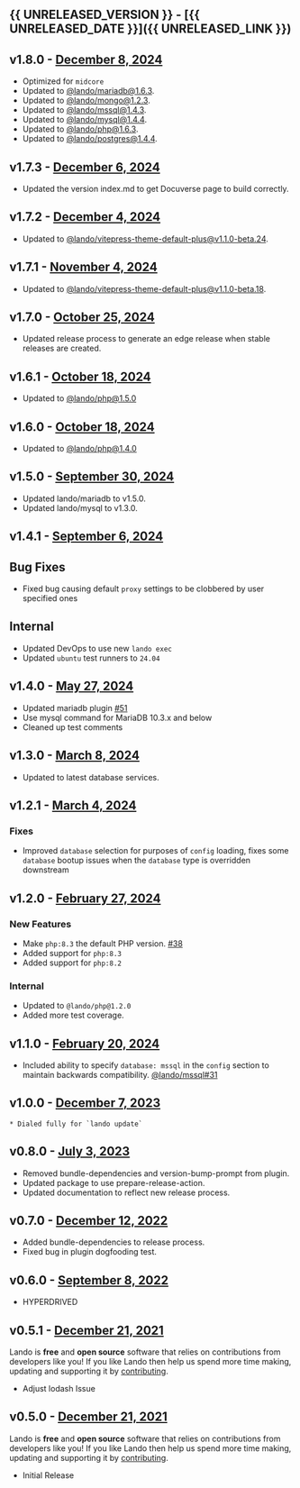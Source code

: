 ## {{ UNRELEASED_VERSION }} - [{{ UNRELEASED_DATE }}]({{ UNRELEASED_LINK }})

## v1.8.0 - [December 8, 2024](https://github.com/lando/lemp/releases/tag/v1.8.0)

* Optimized for `midcore`
* Updated to [@lando/mariadb@1.6.3](https://github.com/lando/mariadb/releases/tag/v1.6.3).
* Updated to [@lando/mongo@1.2.3](https://github.com/lando/mongo/releases/tag/v1.2.3).
* Updated to [@lando/mssql@1.4.3](https://github.com/lando/mssql/releases/tag/v1.4.3).
* Updated to [@lando/mysql@1.4.4](https://github.com/lando/mysql/releases/tag/v1.4.4).
* Updated to [@lando/php@1.6.3](https://github.com/lando/php/releases/tag/v1.6.3).
* Updated to [@lando/postgres@1.4.4](https://github.com/lando/postgres/releases/tag/v1.4.4).

## v1.7.3 - [December 6, 2024](https://github.com/lando/lemp/releases/tag/v1.7.3)

* Updated the version index.md to get Docuverse page to build correctly.

## v1.7.2 - [December 4, 2024](https://github.com/lando/lemp/releases/tag/v1.7.2)

* Updated to [@lando/vitepress-theme-default-plus@v1.1.0-beta.24](https://github.com/lando/vitepress-theme-default-plus/releases/tag/v1.1.0-beta.24).

## v1.7.1 - [November 4, 2024](https://github.com/lando/lemp/releases/tag/v1.7.1)

* Updated to [@lando/vitepress-theme-default-plus@v1.1.0-beta.18](https://github.com/lando/vitepress-theme-default-plus/releases/tag/v1.1.0-beta.18).

## v1.7.0 - [October 25, 2024](https://github.com/lando/lemp/releases/tag/v1.7.0)

* Updated release process to generate an edge release when stable releases are created.

## v1.6.1 - [October 18, 2024](https://github.com/lando/lemp/releases/tag/v1.6.1)

* Updated to [@lando/php@1.5.0](https://github.com/lando/php/releases/tag/v1.5.0)

## v1.6.0 - [October 18, 2024](https://github.com/lando/lemp/releases/tag/v1.6.0)

* Updated to [@lando/php@1.4.0](https://github.com/lando/php/releases/tag/v1.4.0)

## v1.5.0 - [September 30, 2024](https://github.com/lando/lemp/releases/tag/v1.5.0)

* Updated lando/mariadb to v1.5.0.
* Updated lando/mysql to v1.3.0.

## v1.4.1 - [September 6, 2024](https://github.com/lando/lemp/releases/tag/v1.4.1)

## Bug Fixes

* Fixed bug causing default `proxy` settings to be clobbered by user specified ones

## Internal

* Updated DevOps to use new `lando exec`
* Updated `ubuntu` test runners to `24.04`

## v1.4.0 - [May 27, 2024](https://github.com/lando/lemp/releases/tag/v1.4.0)

* Updated mariadb plugin [#51](https://github.com/lando/mariadb/issues/51)
* Use mysql command for MariaDB 10.3.x and below
* Cleaned up test comments

## v1.3.0 - [March 8, 2024](https://github.com/lando/lemp/releases/tag/v1.3.0)

* Updated to latest database services.

## v1.2.1 - [March 4, 2024](https://github.com/lando/lemp/releases/tag/v1.2.1)

### Fixes

* Improved `database` selection for purposes of `config` loading, fixes some `database` bootup issues when the `database` type is overridden downstream

## v1.2.0 - [February 27, 2024](https://github.com/lando/lemp/releases/tag/v1.2.0)

### New Features

* Make `php:8.3` the default PHP version. [#38](https://github.com/lando/lemp/issues/38)
* Added support for `php:8.3`
* Added support for `php:8.2`

### Internal

* Updated to `@lando/php@1.2.0`
* Added more test coverage.

## v1.1.0 - [February 20, 2024](https://github.com/lando/lemp/releases/tag/v1.1.0)

* Included ability to specify `database: mssql` in the `config` section to maintain backwards compatibility. [@lando/mssql#31](https://github.com/lando/mssql/issues/31)

## v1.0.0 - [December 7, 2023](https://github.com/lando/lemp/releases/tag/v1.0.0)
    * Dialed fully for `lando update`

## v0.8.0 - [July 3, 2023](https://github.com/lando/lemp/releases/tag/v0.8.0)
  * Removed bundle-dependencies and version-bump-prompt from plugin.
  * Updated package to use prepare-release-action.
  * Updated documentation to reflect new release process.

## v0.7.0 - [December 12, 2022](https://github.com/lando/lemp/releases/tag/v0.7.0)
  * Added bundle-dependencies to release process.
  * Fixed bug in plugin dogfooding test.

## v0.6.0 - [September 8, 2022](https://github.com/lando/lemp/releases/tag/v0.6.0)

* HYPERDRIVED

## v0.5.1 - [December 21, 2021](https://github.com/lando/lemp/releases/tag/v0.5.1)

Lando is **free** and **open source** software that relies on contributions from developers like you! If you like Lando then help us spend more time making, updating and supporting it by [contributing](https://github.com/sponsors/lando).

* Adjust lodash Issue

## v0.5.0 - [December 21, 2021](https://github.com/lando/lemp/releases/tag/v0.5.0)

Lando is **free** and **open source** software that relies on contributions from developers like you! If you like Lando then help us spend more time making, updating and supporting it by [contributing](https://github.com/sponsors/lando).

* Initial Release
